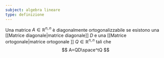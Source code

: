 ```yaml
---
subject: algebra lineare
type: definizione
---
```

Una matrice $A\in\mathbb{R}^{n,n}$ è diagonalmente ortogonalizzabile se esistono una [[Matrice diagonale|matrice diagonale]] $D$ e una [[Matrice ortogonale|matrice ortogonale ]] $Q\in\mathbb{R}^{n,n}$ tali che
$$
A=QD\space^tQ
$$